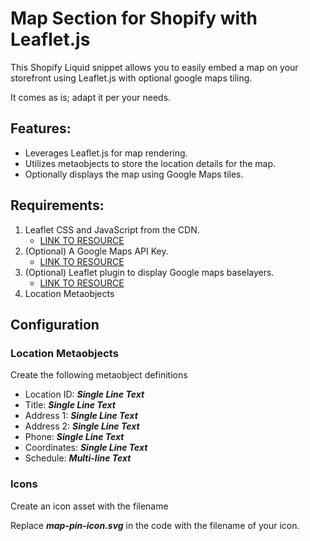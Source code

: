 # Map Section for Shopify with Leaflet.js
This Shopify Liquid snippet allows you to easily embed a map on your storefront using Leaflet.js with optional google maps tiling.

It comes as is; adapt it per your needs.

## Features:
- Leverages Leaflet.js for map rendering.
- Utilizes metaobjects to store the location details for the map.
- Optionally displays the map using Google Maps tiles.

## Requirements:

1. Leaflet CSS and JavaScript from the CDN.
    - [LINK TO RESOURCE](https://leafletjs.com/examples/quick-start/)
2. (Optional) A Google Maps API Key. 
    - [LINK TO RESOURCE](https://developers.google.com/maps/documentation/javascript/get-api-key)
3. (Optional) Leaflet plugin to display Google maps baselayers.
    - [LINK TO  RESOURCE](https://gitlab.com/IvanSanchez/Leaflet.GridLayer.GoogleMutant)
4. Location Metaobjects

## Configuration
### Location Metaobjects
Create the following metaobject definitions

- Location ID: __*Single Line Text*__
- Title: __*Single Line Text*__
- Address 1: __*Single Line Text*__
- Address 2: __*Single Line Text*__
- Phone: __*Single Line Text*__
- Coordinates: __*Single Line Text*__
- Schedule: __*Multi-line Text*__

### Icons
Create an icon asset with the filename

Replace __*map-pin-icon.svg*__ in the code with the filename of your icon.